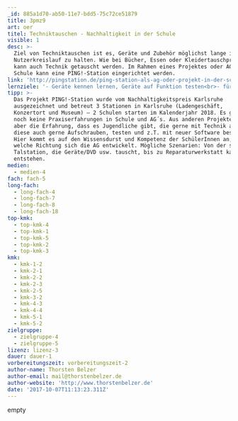 ```yaml
---
_id: 885a1d70-ab50-11e7-bdd5-75c72ce51879
title: 3pmz9
art: oer
titel: Techniktauschen - Nachhaltigkeit in der Schule
visible: 1
desc: >-
  Ziel von Techniktauschen ist es, Geräte und Zubehör möglichst lange im
  Nutzerkreislauf zu halten. Wie bei Bücher, Essen oder Kleidertauschprojekten
  kann auch Technik getauscht werden. Im Rahmen eines Projektes oder AG in der
  Schule kann eine PING!-Station eingerichtet werden.
link: 'http://pingstation.de/ping-station-als-ag-oder-projekt-in-der-schule/'
lernziele: '- Geräte kennen lernen, Geräte auf Funktion testen<br>- für defekte Geräte korrekte Recycling oder Spendenprojekte finden<br>- funktionierende Geräte und Zubehör in den Kreislauf zu bringen<br>- Über Produktionsprozesse und Ressourcenschonung Bescheid wissen<br>- Möglichst lange die eigenen Geräte benutzen<br>- Sensibilisieren für faire Geräte und Produktionsbedingungen.'
tipp: >-
  Das Projekt PING!-Station wurde vom Nachhaltigkeitspreis Karlsruhe
  ausgezeichnet und betreut 3 Stationen in Karlsruhe (Ladengeschäft,
  Konzertort und Museum) – 2 Schulen starten im Kalenderjahr 2018. Es gibt
  noch keine Praxiserfahrungen in Schule und AG´s. Aus anderen Projekten besteht
  aber die Erfahrung, dass es Jugendliche gibt, die gerne mit Technik arbeiten,
  diese auch gerne Aufschrauben, testen und z.T. mit neuer Software bespielen.
  Hier kommt es auf den Wissensdurst und Kompetenz der SchülerInnen an, in
  welche Richtung sich die AG entwickelt. Mögliche Szenarien: Von der simplen
  Talstation, die Geräte/DVD usw. tauscht, bis zu Reparaturwerkstatt kann alles
  entstehen.
medien:
  - medien-4
fach: fach-5
long-fach:
  - long-fach-4
  - long-fach-7
  - long-fach-8
  - long-fach-18
top-kmk:
  - top-kmk-4
  - top-kmk-1
  - top-kmk-5
  - top-kmk-2
  - top-kmk-3
kmk:
  - kmk-1-2
  - kmk-2-1
  - kmk-2-2
  - kmk-2-3
  - kmk-2-5
  - kmk-3-2
  - kmk-4-3
  - kmk-4-4
  - kmk-5-1
  - kmk-5-2
zielgruppe:
  - zielgruppe-4
  - zielgruppe-5
lizenz: lizenz-3
dauer: dauer-1
vorbereitungszeit: vorbereitungszeit-2
author-name: Thorsten Belzer
author-email: mail@thorstenbelzer.de
author-website: 'http://www.thorstenbelzer.de'
date: '2017-10-07T11:13:23.311Z'
---
```

empty
